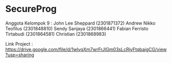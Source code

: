# SecureProg

Anggota Kelompok 9 :
John Lee Sheppard (2301871372)
Andrew Nikko Teofilus (2301848810)
Sendy Sanjaya (2301866441)
Fabian Ferristo Tirtabudi (2301864581)
Christian (2301868983)

Link Project : https://drive.google.com/file/d/1wlvqXm7wrFrJlGm03sLcRjyFtqbaigCG/view?usp=sharing
